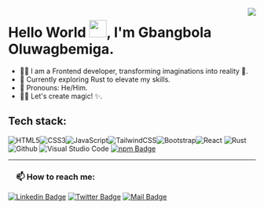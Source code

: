 <a href=null><img src="https://komarev.com/ghpvc/?username=Gbangbolaoluwagbemiga&color=dc143c" align=right></a>

# Hello World <a href=null><img src="https://raw.githubusercontent.com/MartinHeinz/MartinHeinz/master/wave.gif" width="35"></a>, I'm Gbangbola Oluwagbemiga.

- 👩‍💻 I am a Frontend developer, transforming imaginations into reality 🚀.
- 🧠 Currently exploring Rust to elevate my skills.
- 👨 Pronouns: He/Him.  
- 👨‍💻 Let's create magic! ✨.

## Tech stack:

<img alt="HTML5" src="https://img.shields.io/badge/html5-%23E34F26.svg?style=for-the-badge&logo=html5&logoColor=white"/><img alt="CSS3" src="https://img.shields.io/badge/css3-%231572B6.svg?style=for-the-badge&logo=css3&logoColor=white"/><img alt="JavaScript" src="https://img.shields.io/badge/javascript-%23323330.svg?style=for-the-badge&logo=javascript&logoColor=%23F7DF1E"/><img alt="TailwindCSS" src="https://img.shields.io/badge/tailwind css-%2338B2AC.svg?style=for-the-badge&logo=tailwind-css&logoColor=white"/><img alt="Bootstrap" src="https://img.shields.io/badge/bootstrap-%23563D7C.svg?style=for-the-badge&logo=bootstrap&logoColor=white"/><img alt="React" src="https://img.shields.io/badge/react-%2361DAFB.svg?style=for-the-badge&logo=react&logoColor=white"/>
<img alt="Rust" src="https://img.shields.io/badge/rust-%23000000.svg?style=for-the-badge&logo=rust&logoColor=white"/>
<img alt="Github" src="https://img.shields.io/badge/github-%23000000.svg?style=for-the-badge&logo=github&logoColor=white"/>
<img alt="Visual Studio Code" src="https://img.shields.io/badge/Visual Studio Code-0078d7.svg?style=for-the-badge&logo=visual-studio-code&logoColor=white"/>
[![npm Badge](https://img.shields.io/badge/npm-20232A?style=for-the-badge&logo=npm&logoColor=61DAFB)](#)

 <hr>

<h3><a id="user-content-about-me" class="anchor" aria-hidden="true" href="#about-me"><svg class="octicon octicon-link" viewBox="0 0 16 16" version="1.1" width="16" height="16" aria-hidden="true"></a>📫 How to reach me:</h3>

[![Linkedin Badge](https://img.shields.io/badge/LinkedIn-0077B5?style=for-the-badge&logo=linkedin&logoColor=white)](https://www.linkedin.com/in/gbangbola-oluwagbemiga-5410b4201/)
[![Twitter Badge](https://img.shields.io/badge/Twitter-1DA1F2?style=for-the-badge&logo=twitter&logoColor=white)](https://twitter.com/GbangbolaPhilip)
[![Mail Badge](https://img.shields.io/badge/Gmail-D14836?style=for-the-badge&logo=gmail&logoColor=white)](mailto:gbangbolaphilip@gmail.com)
